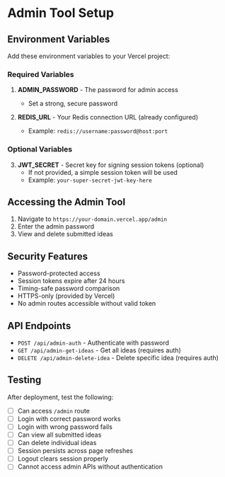 # Admin Tool Setup

## Environment Variables

Add these environment variables to your Vercel project:

### Required Variables

1. **ADMIN_PASSWORD** - The password for admin access
   - Set a strong, secure password

2. **REDIS_URL** - Your Redis connection URL (already configured)
   - Example: `redis://username:password@host:port`

### Optional Variables

3. **JWT_SECRET** - Secret key for signing session tokens (optional)
   - If not provided, a simple session token will be used
   - Example: `your-super-secret-jwt-key-here`

## Accessing the Admin Tool

1. Navigate to `https://your-domain.vercel.app/admin`
2. Enter the admin password
3. View and delete submitted ideas

## Security Features

- Password-protected access
- Session tokens expire after 24 hours
- Timing-safe password comparison
- HTTPS-only (provided by Vercel)
- No admin routes accessible without valid token

## API Endpoints

- `POST /api/admin-auth` - Authenticate with password
- `GET /api/admin-get-ideas` - Get all ideas (requires auth)
- `DELETE /api/admin-delete-idea` - Delete specific idea (requires auth)

## Testing

After deployment, test the following:

- [ ] Can access `/admin` route
- [ ] Login with correct password works
- [ ] Login with wrong password fails
- [ ] Can view all submitted ideas
- [ ] Can delete individual ideas
- [ ] Session persists across page refreshes
- [ ] Logout clears session properly
- [ ] Cannot access admin APIs without authentication
